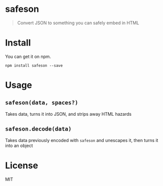 # safeson

> Convert JSON to something you can safely embed in HTML

# Install

You can get it on npm.

```shell
npm install safeson --save
```

# Usage

## `safeson(data, spaces?)`

Takes data, turns it into JSON, and strips away HTML hazards

## `safeson.decode(data)`

Takes data previously encoded with `safeson` and unescapes it, then turns it into an object

# License

MIT

